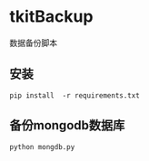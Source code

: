 # tkitBackup
数据备份脚本


## 安装
```
pip install  -r requirements.txt 

```
## 备份mongodb数据库

```
python mongdb.py

```